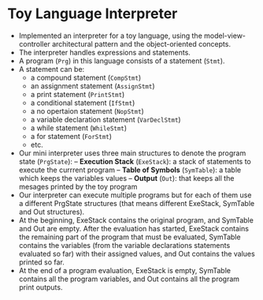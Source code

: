 # Toy Language Interpreter
 * Implemented an interpreter for a toy language, using the model-view-controller architectural pattern and the object-oriented 
concepts.
 * The interpreter handles expressions and statements.
 * A program (`Prg`) in this language consists of a statement (`Stmt`).
 * A statement can be:
    - a compound statement (`CompStmt`)
    - an assignment statement (`AssignStmt`)
    - a print statement (`PrintStmt`)
    - a conditional statement (`IfStmt`)
    - a no opertaion statement (`NopStmt`) 
    - a variable declaration statement (`VarDeclStmt`)
    - a while statement (`WhileStmt`)
    - a for statement (`ForStmt`)
    - etc.
 * Our mini interpreter uses three main structures to denote the program state (`PrgState`):
    – **Execution Stack** (`ExeStack`): a stack of statements to execute the currrent program
    – **Table of Symbols** (`SymTable`): a table which keeps the variables values
    – **Output** (`Out`): that keeps all the mesages printed by the toy program
 * Our interpreter can execute multiple programs but for each of them use a different PrgState structures (that means different ExeStack, SymTable and Out structures).
 * At the beginning, ExeStack contains the original program, and SymTable and Out are empty. After the evaluation has started, ExeStack contains the remaining part of the program that must be evaluated, SymTable contains the variables (from the variable declarations statements evaluated so far) with their assigned values, and Out contains the values printed so far.
 * At the end of a program evaluation, ExeStack is empty, SymTable contains all the program variables, and Out contains all the program print outputs.


 
